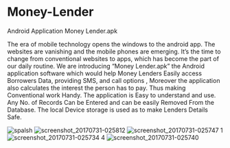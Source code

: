 # Money-Lender

Android Application Money Lender.apk

The era of mobile technology opens the windows to the android app. The websites are vanishing and the mobile phones are emerging. It’s the time to change from conventional websites to apps, which has become the part of our daily routine. We are introducing “Money Lender.apk” the Android application software which would help Money Lenders Easily access Borrowers Data, providing SMS, and call options , Moreover the application also calculates the interest the person has to pay. Thus making Conventional work Handy. The application is Easy to understand and use. Any No. of Records Can be Entered and can be easily Removed From the Database. The local Device storage is used as to make Lenders Details Safe.


![spalsh](https://user-images.githubusercontent.com/24519869/28812751-d03104b4-76b3-11e7-8007-5ffcf380931f.png)
![screenshot_20170731-025812](https://user-images.githubusercontent.com/24519869/28812750-d02fb424-76b3-11e7-854d-096d768d5ae2.png)
![screenshot_20170731-025747 1](https://user-images.githubusercontent.com/24519869/28812748-d02cfc20-76b3-11e7-95a3-7b27bce470ee.png)
![screenshot_20170731-025734 4](https://user-images.githubusercontent.com/24519869/28812747-d02a75cc-76b3-11e7-87f5-d9fbc660fcb4.png)
![screenshot_20170731-025740](https://user-images.githubusercontent.com/24519869/28812749-d02e0408-76b3-11e7-9d4e-7a2a6e836f9d.png)



